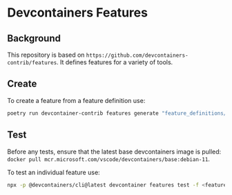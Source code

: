 # Devcontainers Features

## Background

This repository is based on `https://github.com/devcontainers-contrib/features`.  It defines features for a variety of tools.

## Create

To create a feature from a feature definition use:

```bash
poetry run devcontainer-contrib features generate "feature_definitions/<feature_name>/feature-definition.json" "." --output-type=feature_dir
```

## Test

Before any tests, ensure that the latest base devcontainers image is pulled: `docker pull mcr.microsoft.com/vscode/devcontainers/base:debian-11`.

To test an individual feature use:

```bash
npx -p @devcontainers/cli@latest devcontainer features test -f <feature_name> -i "mcr.microsoft.com/vscode/devcontainers/base:debian-11"
```
